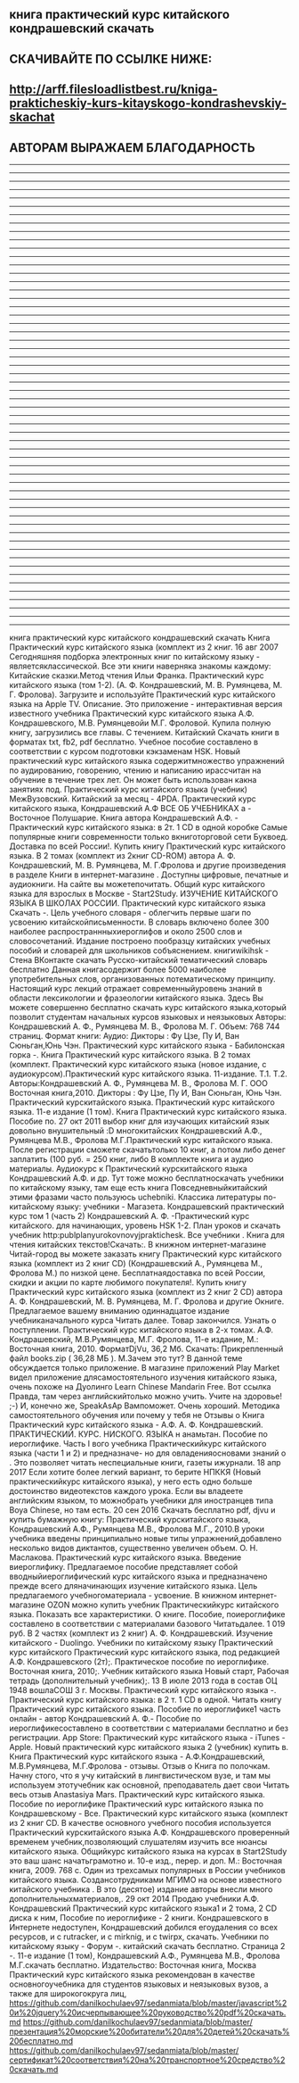книга практический курс китайского кондрашевский скачать
--------------------------------------------------
СКАЧИВАЙТЕ ПО ССЫЛКЕ НИЖЕ:
--------------------------------------------------
http://arff.filesloadlistbest.ru/kniga-prakticheskiy-kurs-kitayskogo-kondrashevskiy-skachat
--------------------------------------------------
АВТОРАМ ВЫРАЖАЕМ БЛАГОДАРНОСТЬ
--------------------------------------------------
--------------------------------------------------
--------------------------------------------------
--------------------------------------------------
--------------------------------------------------
--------------------------------------------------
--------------------------------------------------
--------------------------------------------------
--------------------------------------------------
--------------------------------------------------
--------------------------------------------------
--------------------------------------------------
--------------------------------------------------
--------------------------------------------------
--------------------------------------------------
--------------------------------------------------
--------------------------------------------------
--------------------------------------------------
--------------------------------------------------
--------------------------------------------------
--------------------------------------------------
--------------------------------------------------
--------------------------------------------------
--------------------------------------------------
--------------------------------------------------
--------------------------------------------------
--------------------------------------------------
--------------------------------------------------
--------------------------------------------------
--------------------------------------------------
--------------------------------------------------
--------------------------------------------------
--------------------------------------------------
--------------------------------------------------
--------------------------------------------------
--------------------------------------------------
--------------------------------------------------
--------------------------------------------------
--------------------------------------------------
--------------------------------------------------
--------------------------------------------------
--------------------------------------------------
--------------------------------------------------
--------------------------------------------------
--------------------------------------------------
--------------------------------------------------
--------------------------------------------------
--------------------------------------------------
--------------------------------------------------
--------------------------------------------------
--------------------------------------------------
--------------------------------------------------
--------------------------------------------------
--------------------------------------------------
--------------------------------------------------
--------------------------------------------------
--------------------------------------------------
книга практический курс китайского кондрашевский скачать Книга Практический курс китайского языка (комплект из 2 книг. 16 авг 2007  Сегодняшняя подборка электронных книг по китайскому языку - являетсяклассической. Все эти книги наверняка знакомы каждому: Китайские сказки.Метод чтения Ильи Франка. Практический курс китайского языка (том 1-2). (А. Ф. Кондрашевский, М. В. Румянцева, М. Г. Фролова). Загрузите и используйте Практический курс китайского языка на Apple TV. Описание. Это приложение - интерактивная версия известного учебника Практический курс китайского языка А.Ф. Кондрашевского, М.В. Румянцевойи М.Г. Фроловой.  Купила полную книгу, загрузились все главы. С течением. Китайский  Скачать книги в форматах txt, fb2, pdf бесплатно. Учебное пособие составлено в соответствии с курсом подготовки кэкзаменам HSK. Новый практический курс китайского языка содержитмножество упражнений по аудированию, говорению, чтению и написанию ирассчитан на обучение в течение трех лет. Он может быть использован какна занятиях под. Практический курс китайского языка (учебник)  МежВузовский. Китайский за месяц - 4PDA. Практический курс китайского языка, Кондрашевский А.Ф
ВСЕ ОБ УЧЕБНИКАХ a - Восточное Полушарие. Книга автора Кондрашевский А.Ф. - Практический курс китайского языка: в 2т. 1 CD в одной коробке Самые популярные книги современности только вкниготорговой сети Буквоед. Доставка по всей России!. Купить книгу Практический курс китайского языка. В 2 томах (комплект из 2книг  CD-ROM) автора А. Ф. Кондрашевский, М. В. Румянцева, М. Г.Фролова и другие произведения в разделе Книги в интернет-магазине . Доступны цифровые, печатные и аудиокниги. На сайте вы можетепочитать. Общий курс китайского языка для взрослых в Москве - Start2Study. ИЗУЧЕНИЕ КИТАЙСКОГО ЯЗЫКА В ШКОЛАХ РОССИИ. Практический курс китайского языка  Скачать -. Цель учебного словаря - облегчить первые шаги по усвоению китайскойписьменности. В словарь включено более 300 наиболее распространнныхиероглифов и около 2500 слов и словосочетаний. Издание построено пообразцу китайских учебных пособий и словарей для школьников собъяснением. книгиwikihsk - Стена  ВКонтакте
скачать Русско-китайский тематический словарь бесплатно  Данная книгасодержит более 5000 наиболее употребительных слов, организованных потематическому принципу.  Настоящий курс лекций отражает современныйуровень знаний в области лексикологии и фразеологии китайского языка. Здесь Вы можете совершенно бесплатно скачать курс китайского языка,который позволит студентам начальных курсов языковых и неязыковых Авторы: Кондрашевский А. Ф., Румянцева М. В., Фролова М. Г. Объем: 768 744 страниц. Формат книги: Аудио: Дикторы : Фу Цзе, Пу И, Ван Сюньган,Юнь Чэн. Практический курс китайского языка - Бабилонская горка -. Книга Практический курс китайского языка. В 2 томах (комплект. Практический курс китайского языка (новое издание, с аудиокурсом).Практический курс китайского языка. 11-издание. Т.1. Т.2. Авторы:Кондрашевский А. Ф., Румянцева М. В., Фролова М. Г. ООО Восточная книга,2010. Дикторы : Фу Цзе, Пу И, Ван Сюньган, Юнь Чэн. Практический курскитайского языка. Практический курс китайского языка. 11-е издание (1 том). Книга Практический курс китайского языка. Пособие по. 27 окт 2011  выбор книг для изучающих китайский язык довольно внушительный :D многокитайских  Кондрашевский А.Ф., Румянцева М.В., Фролова М.Г.Практический курс китайского языка.  После регистрации сможете скачатьтолько 10 книг, а потом либо денег заплатить (100 руб. = 250 книг, либо
В комплекте книга и аудио материалы.  Аудиокурс к Практический курскитайского языка Кондрашевский А.Ф. и др.  Тут тоже можно бесплатноскачать учебники по китайскому языку, там еще есть книга Повседневныйкитайский этими фразами часто пользуюсь uchebniki. Классика литературы по-китайскому языку: учебники  - Магазета. Кондрашевский практический курс том 1 (часть 2)  Кондрашевский А. Ф. -Практический курс китайского.   для начинающих, уровень HSK 1-2. План уроков и скачать учебник http:publplanyurokovnovyjpraktichesk. Все учебники . Книга для чтения китайских текстов!Скачать:. В книжном интернет-магазине Читай-город вы можете заказать книгу Практический курс китайского языка (комплект из 2 книг CD) (Кондрашевский А., Румянцева М., Фролова М.) по низкой цене. Бесплатнаядоставка по всей России, скидки и акции по карте любимого покупателя!. Купить книгу Практический курс китайского языка (комплект из 2 книг  2 CD) автора А. Ф. Кондрашевский, М. В. Румянцева, М. Г. Фролова и другие  Окниге. Предлагаемое вашему вниманию одиннадцатое издание учебниканачального курса Читать далее. Товар закончился. Узнать о поступлении. Практический курс китайского языка в 2-х томах. А.Ф. Кондрашевский, М.В.Румянцева, М.Г. Фролова, 11-е издание, М.: Восточная книга, 2010. ФорматDjVu, 36,2 Мб. Скачать: Прикрепленный файл books.zip ( 36,28 МБ ). M.Зачем это тут? В данной теме обсуждается только приложение. В магазине приложений Play Market видел приложение длясамостоятельного изучения китайского языка, очень похоже на Дуолинго Learn Chinese Mandarin Free. Вот ссылка Правда, там через английскийтолько можно учить. Учите на здоровье! ;-) И, конечно же, SpeakAsAp Вампоможет. Очень хороший. Методика самостоятельного обучения или почему у тебя не
Отзывы о Книга Практический курс китайского языка - А.Ф. А. Ф. Кондрашевский. ПРАКТИЧЕСКИЙ. КУРС. НИСКОГО. ЯЗЫКА н анамьтан. Пособие по иероглифике. Часть I  вого учебника Практическийкурс китайского языка (части 1 и 2) и предназначе- но для овладенияосновами знаний о . Это позволяет читать неспециальные книги, газеты ижурнали. 18 апр 2017  Если хотите более легкий вариант, то берите НПККЯ (Новый практическийкурс китайского языка), у него есть одно больше достоинство  видеотекстов каждого урока. Если вы владеете английским языком, то можнобрать учебники для иностранцев типа Boya Chinese, но там есть. 20 сен 2016  Скачать бесплатно pdf, djvu и купить бумажную книгу: Практический курскитайского языка, Кондрашевский А.Ф., Румянцева М.В., Фролова М.Г., 2010.В уроки учебника введены принципиально новые типы упражнений,добавлено несколько видов диктантов, существенно увеличен объем. О. Н. Маслакова. Практический курс китайского языка. Введение виероглифику. Предлагаемое пособие представляет собой вводныйиероглифический курс китайского языка и предназначено прежде всего дляначинающих изучение китайского языка. Цель предлагаемого учебногоматериала - усвоение. В книжном интернет-магазине OZON можно купить учебник Практическийкурс китайского языка.  Показать все характеристики. О книге. Пособие, поиероглифике составлено в соответствии с материалами базового Читатьдалее. 1 019 руб.  В 2 частях (комплект из 2 книг) А. Ф. Кондрашевский. Изучение китайского - Duolingo. Учебники по китайскому языку  Практический курс китайского
Практический курс китайского языка, под редакцией А.Ф. Кондрашевского (2т);.  Практическое пособие по иероглифике. Восточная книга, 2010;. Учебник китайского языка Новый старт, Рабочая тетрадь (дополнительный учебник);. 13 В июле 2013 года в состав ОЦ 1948 вошлаСОШ 3 г. Москвы. Практический курс китайского языка -. Практический курс китайского языка: в 2 т. 1 CD в одной. Читать книгу Практический курс китайского языка. Пособие по иероглифике1 часть онлайн - автор Кондрашевский А. Ф.- Пособие по иероглификесоставлено в соответствии с материалами бесплатно и без регистрации. App Store: Практический курс китайского языка - iTunes - Apple. Новый практический курс китайского языка 2 (учебник) купить в. Книга Практический курс китайского языка - А.Ф.Кондрашевский, М.В.Румянцева, М.Г.Фролова - отзывы. Отзыв о Книга  по полочкам. Начну стого, что я учу китайский в лингвистическом вузе, и там мы используем этотучебник как основной, преподаватель дает свои Читать весь отзыв Anastasiya Mars. Практический курс китайского языка. Пособие по иероглифике
Практический курс китайского языка по Кондрашевскому - Все. Практический курс китайского языка (комплект из 2 книг CD. В качестве основного учебного пособия используется Практический курскитайского языка А.Ф. Кондрашевского  проверенный временем учебник,позволяющий слушателям изучить все нюансы китайского языка. Общийкурс китайского языка на курсах в Start2Study  это ваш шанс начатьграмотно и. 10-е изд., перер. и доп.  М.: Восточная книга, 2009.  768 с. Один из трехсамых популярных в России учебников китайского языка. Создансотрудниками МГИМО на основе известного китайского учебника . В это (десятое) издание авторы внесли много дополнительныхматериалов,. 29 окт 2014  Продаю учебники А.Ф. Кондрашевский Практический курс китайского языка1 и 2 тома, 2 CD диска к ним, Пособие по иероглифике - 2 книги. Кондрашевского в Интернете недоступен, Кондрашевский добился егоудаления со всех ресурсов, и с rutracker, и с mirknig, и с twirpx, скачать. Учебники по китайскому языку - Форум -. китайский скачать бесплатно. Страница 2 -. 11-е издание (1 том), Кондрашевский А.Ф., Румянцева М.В., Фролова М.Г.скачать бесплатно.  Издательство: Восточная книга, Москва  Практический курс китайского языка рекомендован в качестве основногоучебника для студентов языковых и неязыковых вузов, а также для широкогокруга лиц,
https://github.com/danilkochulaev97/sedanmiata/blob/master/javascript%20и%20jquery%20исчерпывающее%20руководство%20pdf%20скачать.md
https://github.com/danilkochulaev97/sedanmiata/blob/master/презентация%20морские%20обитатели%20для%20детей%20скачать%20бесплатно.md
https://github.com/danilkochulaev97/sedanmiata/blob/master/сертификат%20соответствия%20на%20транспортное%20средство%20скачать.md
